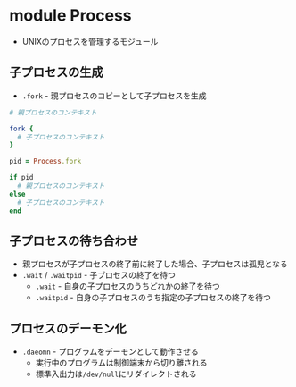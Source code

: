# module Process
- UNIXのプロセスを管理するモジュール

## 子プロセスの生成
- `.fork` - 親プロセスのコピーとして子プロセスを生成

```ruby
# 親プロセスのコンテキスト

fork {
  # 子プロセスのコンテキスト
}
```

```ruby
pid = Process.fork

if pid
  # 親プロセスのコンテキスト
else
  # 子プロセスのコンテキスト
end
```

## 子プロセスの待ち合わせ
- 親プロセスが子プロセスの終了前に終了した場合、子プロセスは孤児となる
- `.wait` / `.waitpid` - 子プロセスの終了を待つ
  - `.wait` - 自身の子プロセスのうちどれかの終了を待つ
  - `.waitpid` - 自身の子プロセスのうち指定の子プロセスの終了を待つ

## プロセスのデーモン化
- `.daeomn` - プログラムをデーモンとして動作させる
  - 実行中のプログラムは制御端末から切り離される
  - 標準入出力は`/dev/null`にリダイレクトされる
